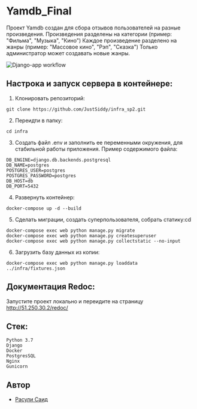 # Yamdb_Final
Проект Yamdb создан для сбора отзывов пользователей на разные произведения.
Произведения разделены на категории (пример: "Фильма", "Музыка", "Кино")
Каждое произведение разделено на жанры (пример: "Массовое кино", "Рэп", "Сказка")
Только администратор может создавать новые жанры.

![Django-app workflow](https://github.com/justsiddy/docs/actions/workflows/main.yml/badge.svg)

## Настрока и запуск сервера в контейнере:
1) Клонировать репозиторий:
``` 
git clone https://github.com/JustSiddy/infra_sp2.git
```
2) Переидти в папку:
``` 
cd infra
```
3) Создать файл .env и заполнить ее переменными окружения, для стабильной работы приложения. 
Пример содержимого файла:
```
DB_ENGINE=django.db.backends.postgresql
DB_NAME=postgres
POSTGRES_USER=postgres
POSTGRES_PASSWORD=postgres
DB_HOST=db
DB_PORT=5432
```
4) Развернуть контейнер:
``` 
docker-compose up -d --build
```
5) Сделать миграции, создать суперпользователя, собрать статику:cd
``` 
docker-compose exec web python manage.py migrate
docker-compose exec web python manage.py createsuperuser
docker-compose exec web python manage.py collectstatic --no-input
```
6) Загрузить базу данных из копии:
``` 
docker-compose exec web python manage.py loaddata ../infra/fixtures.json 
```

## Документация Redoc:
Запустите проект локально и переидите на страницу http://51.250.30.2/redoc/

## Стек:
```
Python 3.7
Django
Docker
PostgresSQL
Nginx
Gunicorn
```

## Автор
- [Расули Саид](https://github.com/JustSiddy)

